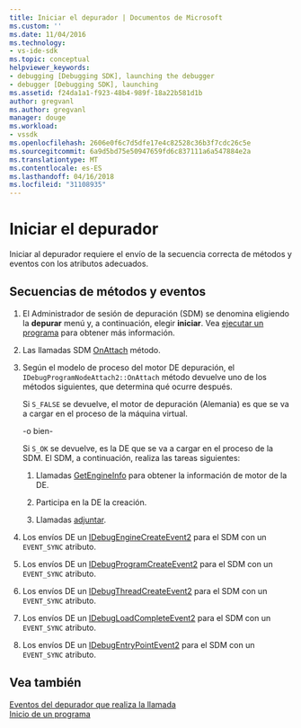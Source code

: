 ```yaml
---
title: Iniciar el depurador | Documentos de Microsoft
ms.custom: ''
ms.date: 11/04/2016
ms.technology:
- vs-ide-sdk
ms.topic: conceptual
helpviewer_keywords:
- debugging [Debugging SDK], launching the debugger
- debugger [Debugging SDK], launching
ms.assetid: f24da1a1-f923-48b4-989f-18a22b581d1b
author: gregvanl
ms.author: gregvanl
manager: douge
ms.workload:
- vssdk
ms.openlocfilehash: 2606e0f6c7d5dfe17e4c82528c36b3f7cdc26c5e
ms.sourcegitcommit: 6a9d5bd75e50947659fd6c837111a6a547884e2a
ms.translationtype: MT
ms.contentlocale: es-ES
ms.lasthandoff: 04/16/2018
ms.locfileid: "31108935"
---
```

# <a name="launching-the-debugger"></a>Iniciar el depurador
Iniciar al depurador requiere el envío de la secuencia correcta de métodos y eventos con los atributos adecuados.  
  
## <a name="sequences-of-methods-and-events"></a>Secuencias de métodos y eventos  
  
1.  El Administrador de sesión de depuración (SDM) se denomina eligiendo la **depurar** menú y, a continuación, elegir **iniciar**. Vea [ejecutar un programa](../../extensibility/debugger/launching-a-program.md) para obtener más información.  
  
2.  Las llamadas SDM [OnAttach](../../extensibility/debugger/reference/idebugprogramnodeattach2-onattach.md) método.  
  
3.  Según el modelo de proceso del motor DE depuración, el `IDebugProgramNodeAttach2::OnAttach` método devuelve uno de los métodos siguientes, que determina qué ocurre después.  
  
     Si `S_FALSE` se devuelve, el motor de depuración (Alemania) es que se va a cargar en el proceso de la máquina virtual.  
  
     -o bien-  
  
     Si `S_OK` se devuelve, es la DE que se va a cargar en el proceso de la SDM. El SDM, a continuación, realiza las tareas siguientes:  
  
    1.  Llamadas [GetEngineInfo](../../extensibility/debugger/reference/idebugprogramnode2-getengineinfo.md) para obtener la información de motor de la DE.  
  
    2.  Participa en la DE la creación.  
  
    3.  Llamadas [adjuntar](../../extensibility/debugger/reference/idebugengine2-attach.md).  
  
4.  Los envíos DE un [IDebugEngineCreateEvent2](../../extensibility/debugger/reference/idebugenginecreateevent2.md) para el SDM con un `EVENT_SYNC` atributo.  
  
5.  Los envíos DE un [IDebugProgramCreateEvent2](../../extensibility/debugger/reference/idebugprogramcreateevent2.md) para el SDM con un `EVENT_SYNC` atributo.  
  
6.  Los envíos DE un [IDebugThreadCreateEvent2](../../extensibility/debugger/reference/idebugthreadcreateevent2.md) para el SDM con un `EVENT_SYNC` atributo.  
  
7.  Los envíos DE un [IDebugLoadCompleteEvent2](../../extensibility/debugger/reference/idebugloadcompleteevent2.md) para el SDM con un `EVENT_SYNC` atributo.  
  
8.  Los envíos DE un [IDebugEntryPointEvent2](../../extensibility/debugger/reference/idebugentrypointevent2.md) para el SDM con un `EVENT_SYNC` atributo.  
  
## <a name="see-also"></a>Vea también  
 [Eventos del depurador que realiza la llamada](../../extensibility/debugger/calling-debugger-events.md)   
 [Inicio de un programa](../../extensibility/debugger/launching-a-program.md)